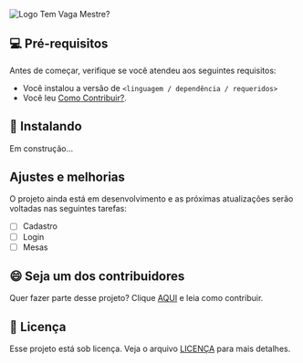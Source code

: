 ![Logo Tem Vaga Mestre?](https://imgur.com/HisaR2D.png)

## 💻 Pré-requisitos

Antes de começar, verifique se você atendeu aos seguintes requisitos:

- Você instalou a versão de `<linguagem / dependência / requeridos>`
- Você leu [Como Contribuir?](CONTRIBUTING.md).

## 🚀 Instalando

Em construção...

## Ajustes e melhorias

O projeto ainda está em desenvolvimento e as próximas atualizações serão voltadas nas seguintes tarefas:

- [ ] Cadastro
- [ ] Login
- [ ] Mesas

## 😄 Seja um dos contribuidores

Quer fazer parte desse projeto? Clique [AQUI](CONTRIBUTING.md) e leia como contribuir.

## 📝 Licença

Esse projeto está sob licença. Veja o arquivo [LICENÇA](LICENSE.md) para mais detalhes.

